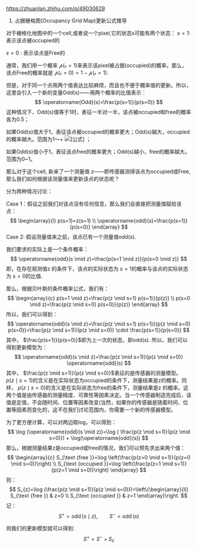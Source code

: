 https://zhuanlan.zhihu.com/p/49030629

1. 占据栅格图(Occupancy Grid Map)更新公式推导

对于栅格化地图中的一个cell,或者说一个pixel,它的状态s可能有两个状态：
$s = 1$: 表示该点被occupied的

$s = 0$ : 表示该点是Free的

通常，我们用一个概率 $\mathcal{p}(\mathcal{s}=1)$来表示该pixel被占据(occupied)的概率。那么，该点Free的概率就是  $\mathcal{p}(\mathcal{s}=0)=1-\mathcal{p}(\mathcal{s}=1)$. 

但是，对于同一个点用两个值表达比较麻烦，而且也不便于概率值的更新。所以，这里会引入一个新的变量Odd(s)——用两个概率的比值表示：
$$
\operatorname{Odd}(s)=\frac{p(s=1)}{p(s=0)}
$$
这种情况下，Odd(s)值等于1时，表征一半对一半，该点被occupied和free的概率各为0.5；

如果Odd(s)值大于1，表征该点被occupied的概率更大；Odd(s)越大，occupied的概率越大。范围为1～+ ![[公式]](https://www.zhihu.com/equation?tex=%5Cinfty) ；

如果Odd(s)值小于1，表征该点free的概率更大；Odd(s)越小，free的概率越大。范围为0~1。



那么对于这个cell, 新来了一个测量值 z——即传感器测得该点为occupied或Free, 那么我们如何根据该测量值来更新该点的状态呢？

分为两种情况讨论：

Case 1：假设之前我们对该点没有任何信息，那么我们会直接把测量值赋给该点： 
$$
\begin{array}{l}
p(s=1)=z(s=1) \\
\operatorname{odd}(s)=\frac{p(s=1)}{p(s=0)}
\end{array}
$$
Case 2: 假设测量值来之前，该点已有一个测量值odd(s).

我们要求的实际上是一个条件概率：
$$
\operatorname{odd}(s \mid z)=\frac{p(s=1 \mid z)}{p(s=0 \mid z)}
$$
即，在存在观测值z 的条件下，该点的实际状态为 $s=1$的概率与该点的实际状态为 $s = 0$的比值.

那么，根据贝叶斯的条件概率公式，我们有：
$$
\begin{array}{c}
p(s=1 \mid z)=\frac{p(z \mid s=1) p(s=1)}{p(z)} \\
p(s=0 \mid z)=\frac{p(z \mid s=0) p(s=0)}{p(z)}
\end{array}
$$
所以，我们可以得到：
$$
\operatorname{odd}(s \mid z)=\frac{p(z \mid s=1) p(s=1)}{p(z \mid s=0) p(s=0)}=\frac{p(z \mid s=1)}{p(z \mid s=0)} \cdot \frac{p(s=1)}{p(s=0)}
$$
其中， $\frac{p(s=1)}{p(s=0)}$即为上一次的状态，即odd(s). 所以，我们可以得到更新模型为：
$$
\operatorname{odd}(s \mid z)=\frac{p(z \mid s=1)}{p(z \mid s=0)} \operatorname{odd}(s)
$$
其中，  $\frac{p(z \mid s=1)}{p(z \mid s=0)}$表征的是传感器的测量模型。  $p(z \mid s=1)$的含义是在实际状态为occupied的条件下，测量结果是z的概率。同样， $p(z \mid s=0)$的含义是在实际状态为free的条件下，测量结果是z 的概率。这两个值是由传感器的测量精度、可靠性等因素决定。当一个传感器制造完成后，该值是定值，不会随时间、位置等因素改变(当然，如果你的传感器是随着时间、位置等因素而变化的，这不在我们讨论范围内，你需要一个新的传感器模型。



为了更方便计算，可以对两边取log，可以得到：
$$
\log (\operatorname{odd}(s \mid z))=\log ( \frac{p(z \mid s=1)}{p(z \mid s=0)}) + \log(\operatorname{odd}(s))
$$
那么，根据测量结果z是occupied或free的情况，我们可以预先求出来两个值：
$$
\begin{array}{c}
S_{\text {free }}=\log \left(\frac{p(z=0 \mid s=1)}{p(z=0 \mid s=0)}\right) \\
S_{\text {occupied }}=\log \left(\frac{p(z=1 \mid s=1)}{p(z=1 \mid s=0)}\right)
\end{array}
$$
则：
$$
S_{z}=\log (\frac{p(z \mid s=1)}{p(z \mid s=0)})=\left\{\begin{array}{ll}
S_{\text {free }} & z=0 \\
S_{\text {occupied }} & z=1
\end{array}\right.
$$
记：
$$
S^+ = \operatorname{odd}(s \mid z), \qquad S^- = \operatorname{odd}(s)
$$


则我们的更新模型就可以得到:
$$
S^+ = S^- + S_z
$$
